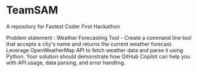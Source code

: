 # TeamSAM
A repository for Fastest Coder First Hackathon

Problem statement : Weather Forecasting Tool - Create a command line tool that accepts a city's name and returns the current weather forecast. Leverage OpenWeatherMap API to fetch weather data and parse it using Python. Your solution should demonstrate how GitHub Copilot can help you with API usage, data parsing, and error handling.
